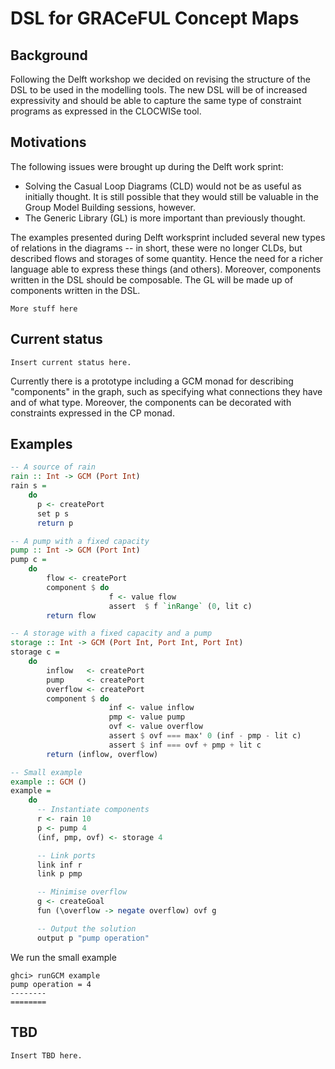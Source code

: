 # DSL for GRACeFUL Concept Maps

## Background

Following the Delft workshop we decided on revising the structure of the DSL
to be used in the modelling tools. The new DSL will be of increased expressivity
and should be able to capture the same type of constraint programs as expressed
in the CLOCWISe tool.

## Motivations

The following issues were brought up during the Delft work sprint:

* Solving the Casual Loop Diagrams (CLD) would not be as useful as initially 
  thought. It is still possible that they would still be valuable in the Group 
  Model Building sessions, however.
* The Generic Library (GL) is more important than previously thought.

The examples presented during Delft worksprint included several new types of
relations in the diagrams -- in short, these were no longer CLDs, but described
flows and storages of some quantity. Hence the need for a richer language able
to express these things (and others). Moreover, components written in the DSL
should be composable. The GL will be made up of components written in the DSL.

    More stuff here

## Current status

    Insert current status here.

Currently there is a prototype including a GCM monad for describing 
"components" in the graph, such as specifying what connections
they have and of what type. Moreover, the components can be decorated with
constraints expressed in the CP monad.

## Examples

```haskell
-- A source of rain
rain :: Int -> GCM (Port Int)
rain s = 
    do
      p <- createPort
      set p s
      return p 

-- A pump with a fixed capacity
pump :: Int -> GCM (Port Int)
pump c =
    do
        flow <- createPort
        component $ do
                      f <- value flow
                      assert  $ f `inRange` (0, lit c)
        return flow

-- A storage with a fixed capacity and a pump
storage :: Int -> GCM (Port Int, Port Int, Port Int)
storage c =
    do
        inflow   <- createPort
        pump     <- createPort
        overflow <- createPort
        component $ do
                      inf <- value inflow
                      pmp <- value pump
                      ovf <- value overflow
                      assert $ ovf === max' 0 (inf - pmp - lit c)
                      assert $ inf === ovf + pmp + lit c
        return (inflow, overflow)

-- Small example
example :: GCM ()
example =
    do
      -- Instantiate components
      r <- rain 10
      p <- pump 4
      (inf, pmp, ovf) <- storage 4

      -- Link ports
      link inf r
      link p pmp

      -- Minimise overflow
      g <- createGoal
      fun (\overflow -> negate overflow) ovf g

      -- Output the solution
      output p "pump operation"
```
We run the small example
```
ghci> runGCM example
pump operation = 4
--------
========
``` 


## TBD

    Insert TBD here.
